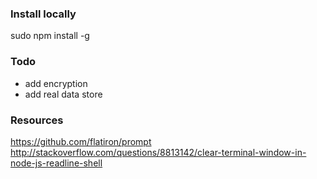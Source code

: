 ### Install locally 
sudo npm install -g 

### Todo
- add encryption 
- add real data store 


### Resources 
 https://github.com/flatiron/prompt
 http://stackoverflow.com/questions/8813142/clear-terminal-window-in-node-js-readline-shell